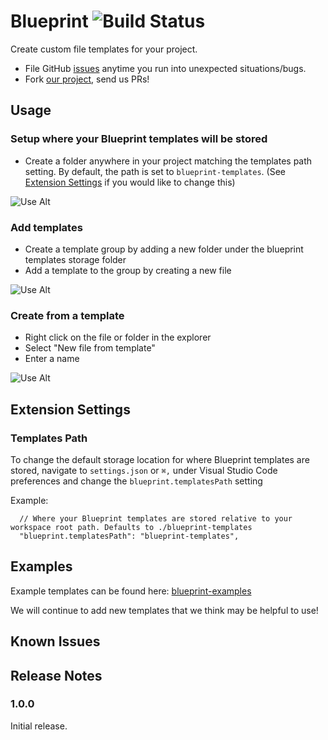 # Blueprint ![Build Status](https://travis-ci.org/reesemclean/blueprint.svg?branch=master)

Create custom file templates for your project.

* File GitHub [issues](https://github.com/reesemclean/blueprint/issues/new) anytime you run into unexpected situations/bugs.
* Fork [our project](https://github.com/reesemclean/blueprint), send us PRs!

## Usage

### Setup where your Blueprint templates will be stored
* Create a folder anywhere in your project matching the templates path setting. By default, the path is set to `blueprint-templates`. (See [Extension Settings](#Templates-Path) if you would like to change this)

![Use Alt](https://zippy.gfycat.com/BrokenAdorableKinglet.gif)

### Add templates
* Create a template group by adding a new folder under the blueprint templates storage folder
* Add a template to the group by creating a new file

![Use Alt](https://zippy.gfycat.com/UnitedUnequaledFlounder.gif)

### Create from a template
* Right click on the file or folder in the explorer
* Select "New file from template"
* Enter a name

![Use Alt](https://zippy.gfycat.com/AggravatingBreakableDwarfmongoose.gif)

## Extension Settings

### Templates Path
To change the default storage location for where Blueprint templates are stored, navigate to `settings.json` or `⌘,` under Visual Studio Code preferences and change the `blueprint.templatesPath` setting

Example:

```less
  // Where your Blueprint templates are stored relative to your workspace root path. Defaults to ./blueprint-templates
  "blueprint.templatesPath": "blueprint-templates",
```

## Examples
Example templates can be found here: [blueprint-examples](https://github.com/reesemclean/blueprint-examples)

We will continue to add new templates that we think may be helpful to use!

## Known Issues

## Release Notes

### 1.0.0

Initial release.
